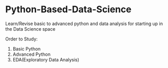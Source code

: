 # Python-Based-Data-Science
Learn/Revise basic to advanced python and data analysis for starting up in the Data Science space

Order to Study:
1. Basic Python
2. Advanced Python
3. EDA(Exploratory Data Analysis)
